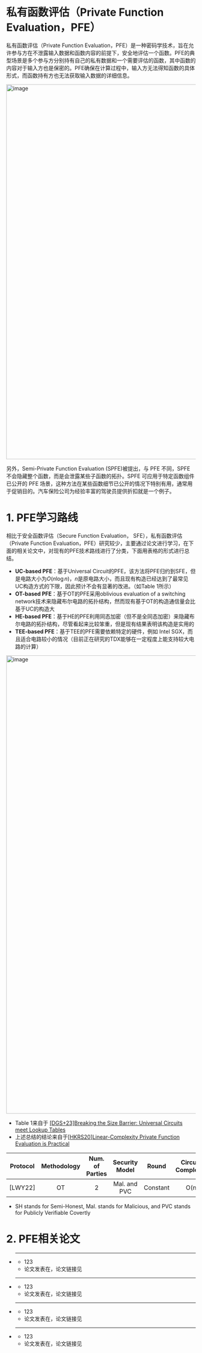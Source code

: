 # 私有函数评估（Private Function Evaluation，PFE）

私有函数评估（Private Function Evaluation，PFE）是一种密码学技术，旨在允许参与方在不泄露输入数据和函数内容的前提下，安全地评估一个函数。PFE的典型场景是多个参与方分别持有自己的私有数据和一个需要评估的函数，其中函数的内容对于输入方也是保密的。PFE确保在计算过程中，输入方无法得知函数的具体形式，而函数持有方也无法获取输入数据的详细信息。

<img width="994" alt="image" src="https://github.com/user-attachments/assets/2466aeee-ea00-4c63-89cb-466157b1feff">

另外，Semi-Private Function Evaluation (SPFE)被提出，与 PFE 不同，SPFE 不会隐藏整个函数，而是会泄露某些子函数的拓扑。SPFE 可应用于特定函数组件已公开的 PFE 场景，这种方法在某些函数细节已公开的情况下特别有用，通常用于促销目的。汽车保险公司为经验丰富的驾驶员提供折扣就是一个例子。

# 1. PFE学习路线

相比于安全函数评估（Secure Function Evaluation， SFE），私有函数评估（Private Function Evaluation，PFE）研究较少，主要通过论文进行学习，在下面的相关论文中，对现有的PFE技术路线进行了分类，下面用表格的形式进行总结。

+ **UC-based PFE**：基于Universal Circuit的PFE，该方法将PFE归约到SFE，但是电路大小为$O(n \log n)$，$n$是原电路大小，而且现有构造已经达到了最常见UC构造方式的下限，因此预计不会有显著的改进。（如Table 1所示）
+ **OT-based PFE**：基于OT的PFE采用oblivious evaluation of a switching network技术来隐藏布尔电路的拓扑结构，然而现有基于OT的构造通信量会比基于UC的构造大
+ **HE-based PFE**：基于HE的PFE利用同态加密（但不是全同态加密）来隐藏布尔电路的拓扑结构，尽管看起来比较笨重，但是现有结果表明该构造是实用的
+ **TEE-based PFE**：基于TEE的PFE需要依赖特定的硬件，例如 Intel SGX，而且适合电路较小的情况（目前正在研究的TDX能够在一定程度上能支持较大电路的计算）

<img width="1215" alt="image" src="https://github.com/user-attachments/assets/be7f328c-2a41-49f6-be25-264335cef3b5">

* Table 1来自于 [[DGS+23]Breaking the Size Barrier: Universal Circuits meet Lookup Tables](https://eprint.iacr.org/2022/1652.pdf)
* 上述总结的结论来自于[[HKRS20]Linear-Complexity Private Function Evaluation is Practical](https://eprint.iacr.org/2020/853)

|  Protocol   | Methodology |  Num. of Parties | Security Model |     Round     | Circuits Complexity |
|:-----------:|:-----------:|:----------------:|:--------------:|:--------------:|:-----------------:|
|    [LWY22]  |      OT     |         2        | Mal. and PVC   | Constant      |         O(n)       |

* SH stands for Semi-Honest, Mal. stands for Malicious, and PVC stands for Publicly Verifiable Covertly


  

# 2. PFE相关论文

+ ******
  + 123
  + 论文发表在，论文链接见[]()
+ ******
  + 123
  + 论文发表在，论文链接见[]()
+ ******
  + 123
  + 论文发表在，论文链接见[]()
+ ******
  + 123
  + 论文发表在，论文链接见[]()
